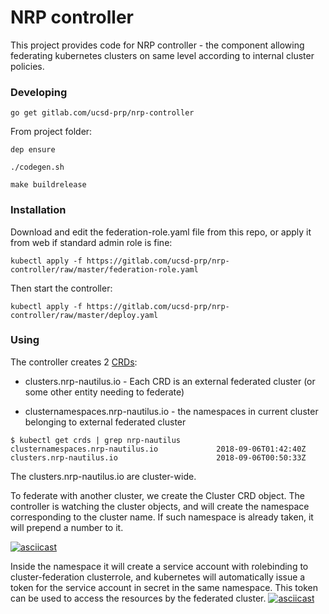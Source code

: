 # NRP controller
This project provides code for NRP controller - the component allowing federating kubernetes clusters on same level according to internal cluster policies.

### Developing

`go get gitlab.com/ucsd-prp/nrp-controller`

From project folder:

`dep ensure`

`./codegen.sh`

`make buildrelease`

### Installation

Download and edit the federation-role.yaml file from this repo, or apply it from web if standard admin role is fine:

`kubectl apply -f https://gitlab.com/ucsd-prp/nrp-controller/raw/master/federation-role.yaml`

Then start the controller:

`kubectl apply -f https://gitlab.com/ucsd-prp/nrp-controller/raw/master/deploy.yaml`

### Using

The controller creates 2 [CRDs](https://kubernetes.io/docs/concepts/extend-kubernetes/api-extension/custom-resources/): 

* clusters.nrp-nautilus.io - Each CRD is an external federated cluster (or some other entity needing to federate)

* clusternamespaces.nrp-nautilus.io - the namespaces in current cluster belonging to external federated cluster

```
$ kubectl get crds | grep nrp-nautilus
clusternamespaces.nrp-nautilus.io             2018-09-06T01:42:40Z
clusters.nrp-nautilus.io                      2018-09-06T00:50:33Z
```

The clusters.nrp-nautilus.io are cluster-wide.

To federate with another cluster, we create the Cluster CRD object. The controller is watching the cluster objects, and will create the namespace corresponding to the cluster name. If such namespace is already taken, it will prepend a number to it.

[![asciicast](https://asciinema.org/a/L0xoBr7ljntJ9h5bvZ5499QRd.png)](https://asciinema.org/a/L0xoBr7ljntJ9h5bvZ5499QRd)

Inside the namespace it will create a service account with rolebinding to cluster-federation clusterrole, and kubernetes will automatically issue a token for the service account in secret in the same namespace. This token can be used to access the resources by the federated cluster.
[![asciicast](https://asciinema.org/a/fZXrBEBu9Tr24qU3r8oGLXjVh.png)](https://asciinema.org/a/fZXrBEBu9Tr24qU3r8oGLXjVh)

